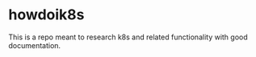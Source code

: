 # howdoik8s
This is a repo meant to research k8s and related functionality with good documentation.
